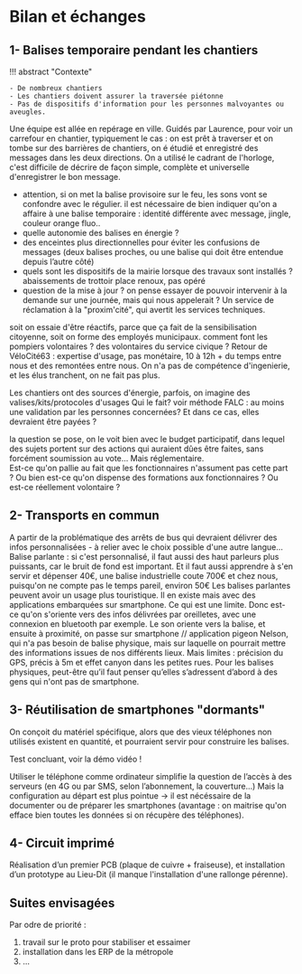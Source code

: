 # Bilan et échanges

## 1- Balises temporaire pendant les chantiers

!!! abstract "Contexte"

    - De nombreux chantiers
    - Les chantiers doivent assurer la traversée piétonne
    - Pas de dispositifs d'information pour les personnes malvoyantes ou aveugles.

Une équipe est allée en repérage en ville. Guidés par Laurence, pour voir un carrefour en chantier, typiquement le cas : on est prêt à traverser et on tombe sur des barrières de chantiers, on é étudié et enregistré des messages dans les deux directions. On a utilisé le cadrant de l'horloge, c'est difficile de décrire de façon simple, complète et universelle d'enregistrer le bon message. 


- attention, si on met la balise provisoire sur le feu, les sons vont se confondre avec le régulier. il est nécessaire de bien indiquer qu'on a affaire à une balise temporaire : identité différente avec message, jingle, couleur orange fluo..
- quelle autonomie des balises en énergie ? 
- des enceintes plus directionnelles pour éviter les confusions de messages (deux balises proches, ou une balise qui doit être entendue depuis l’autre côté)
- quels sont les dispositifs de la mairie lorsque des travaux sont installés ?
abaissements de trottoir place renoux, pas opéré
- question de la mise à jour ? 
on pense essayer de pouvoir intervenir à la demande sur une journée, mais qui nous appelerait ? Un service de réclamation à la "proxim'cité", qui avertit les services techniques.

soit on essaie d'être réactifs, parce que ça fait de la sensibilisation citoyenne, soit on forme des employés municipaux. 
comment font les pompiers volontaires ? des volontaires du service civique ?
Retour de VéloCité63 : expertise d'usage, pas monétaire, 10 à 12h + du temps entre nous et des remontées entre nous. On n'a pas de compétence d'ingenierie, et les élus tranchent, on ne fait pas plus.

Les chantiers ont des sources d'énergie, parfois, 
on imagine des valises/kits/protocoles d'usages
Qui le fait? voir méthode FALC : au moins une validation par les personnes concernées? Et dans ce cas, elles devraient être payées ?

la question se pose, on le voit bien avec le budget participatif, dans lequel des sujets portent sur des actions qui auraient dûes être faites, sans forcément soumission au vote... Mais réglementaire.   
Est-ce qu'on pallie au fait que les fonctionnaires n'assument pas cette part ? Ou bien est-ce qu'on dispense des formations aux fonctionnaires ? Ou est-ce réellement volontaire ? 


## 2- Transports en commun

A partir de la problématique des arrêts de bus qui devraient délivrer des infos personnalisées - à relier avec le choix possible d'une autre langue…
Balise parlante : si c'est personnalisé, il faut aussi des haut parleurs plus puissants, car le bruit de fond est important. 
Et il faut aussi apprendre à s'en servir et dépenser 40€, une balise industrielle coute 700€ et chez nous, puisqu'on ne compte pas le temps pareil, environ 50€ 
Les balises parlantes peuvent avoir un usage plus touristique. Il en existe mais avec des applications embarquées sur smartphone. Ce qui est une limite. 
Donc est-ce qu'on s'oriente vers des infos délivrées par oreilletes, avec une connexion en bluetooth par exemple. 
Le son oriente vers la balise, et ensuite à proximité, on passe sur smartphone // application pigeon Nelson, qui n'a pas besoin de balise physique, mais sur laquelle on pourrait mettre des informations issues de nos différents lieux.
Mais limites : précision du GPS, précis à 5m et effet canyon dans les petites rues. 
Pour les balises physiques, peut-être qu’il faut penser qu’elles s’adressent d’abord à des gens qui n'ont pas de smartphone.

## 3- Réutilisation de smartphones "dormants"

On conçoit du matériel spécifique, alors que des vieux téléphones non utilisés existent en quantité, et pourraient servir pour construire les balises.

Test concluant, voir la démo vidéo !

Utiliser le téléphone comme ordinateur simplifie la question de l’accès à des serveurs (en 4G ou par SMS, selon l’abonnement, la couverture...)
Mais la configuration au départ est plus pointue -> il est nécéssaire de la documenter ou de préparer les smartphones (avantage : on maitrise qu'on efface bien toutes les données si on récupère des téléphones).

## 4- Circuit imprimé

Réalisation d’un premier PCB (plaque de cuivre + fraiseuse), et installation d’un prototype au Lieu-Dit (il manque l'installation d'une rallonge pérenne).


## Suites envisagées

Par odre de priorité :

1. travail sur le proto pour stabiliser et essaimer
2. installation dans les ERP de la métropole
3. ...

